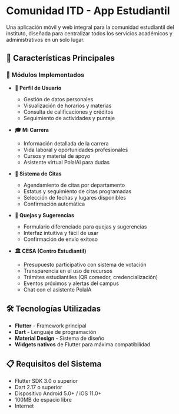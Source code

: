 # Comunidad ITD - App Estudiantil

Una aplicación móvil y web integral para la comunidad estudiantil del instituto, diseñada para centralizar todos los servicios académicos y administrativos en un solo lugar.

## 🚀 Características Principales

### 📱 Módulos Implementados

- **👤 Perfil de Usuario**
  - Gestión de datos personales
  - Visualización de horarios y materias
  - Consulta de calificaciones y créditos
  - Seguimiento de actividades y puntaje

- **🎓 Mi Carrera**
  - Información detallada de la carrera
  - Vida laboral y oportunidades profesionales
  - Cursos y material de apoyo
  - Asistente virtual PolalAl para dudas

- **📅 Sistema de Citas**
  - Agendamiento de citas por departamento
  - Estatus y seguimiento de citas programadas
  - Selección de fechas y lugares disponibles
  - Confirmación automática

- **💬 Quejas y Sugerencias**
  - Formulario diferenciado para quejas y sugerencias
  - Interfaz intuitiva y fácil de usar
  - Confirmación de envío exitoso

- **🏛️ CESA (Centro Estudiantil)**
  - Presupuesto participativo con sistema de votación
  - Transparencia en el uso de recursos
  - Trámites estudiantiles (QR comedor, credencialización)
  - Eventos próximos y alertas del campus
  - Chat con el asistente PolalA

## 🛠️ Tecnologías Utilizadas

- **Flutter** - Framework principal
- **Dart** - Lenguaje de programación
- **Material Design** - Sistema de diseño
- **Widgets nativos** de Flutter para máxima compatibilidad

## 📋 Requisitos del Sistema

- Flutter SDK 3.0 o superior
- Dart 2.17 o superior
- Dispositivo Android 5.0+ / iOS 11.0+
- 100MB de espacio libre
- Internet
